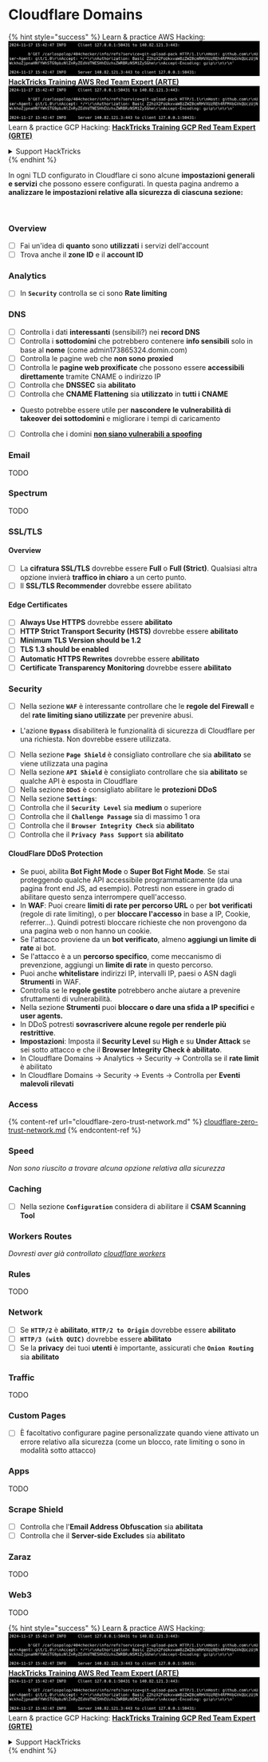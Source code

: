 # Cloudflare Domains

{% hint style="success" %}
Learn & practice AWS Hacking:<img src="../../.gitbook/assets/image (1).png" alt="" data-size="line">[**HackTricks Training AWS Red Team Expert (ARTE)**](https://training.hacktricks.xyz/courses/arte)<img src="../../.gitbook/assets/image (1).png" alt="" data-size="line">\
Learn & practice GCP Hacking: <img src="../../.gitbook/assets/image (2).png" alt="" data-size="line">[**HackTricks Training GCP Red Team Expert (GRTE)**<img src="../../.gitbook/assets/image (2).png" alt="" data-size="line">](https://training.hacktricks.xyz/courses/grte)

<details>

<summary>Support HackTricks</summary>

* Check the [**subscription plans**](https://github.com/sponsors/carlospolop)!
* **Join the** 💬 [**Discord group**](https://discord.gg/hRep4RUj7f) or the [**telegram group**](https://t.me/peass) or **follow** us on **Twitter** 🐦 [**@hacktricks\_live**](https://twitter.com/hacktricks\_live)**.**
* **Share hacking tricks by submitting PRs to the** [**HackTricks**](https://github.com/carlospolop/hacktricks) and [**HackTricks Cloud**](https://github.com/carlospolop/hacktricks-cloud) github repos.

</details>
{% endhint %}

In ogni TLD configurato in Cloudflare ci sono alcune **impostazioni generali e servizi** che possono essere configurati. In questa pagina andremo a **analizzare le impostazioni relative alla sicurezza di ciascuna sezione:**

<figure><img src="../../.gitbook/assets/image (101).png" alt=""><figcaption></figcaption></figure>

### Overview

* [ ] Fai un'idea di **quanto** sono **utilizzati** i servizi dell'account
* [ ] Trova anche il **zone ID** e il **account ID**

### Analytics

* [ ] In **`Security`** controlla se ci sono **Rate limiting**

### DNS

* [ ] Controlla i dati **interessanti** (sensibili?) nei **record DNS**
* [ ] Controlla i **sottodomini** che potrebbero contenere **info sensibili** solo in base al **nome** (come admin173865324.domin.com)
* [ ] Controlla le pagine web che **non sono** **proxied**
* [ ] Controlla le **pagine web proxificate** che possono essere **accessibili direttamente** tramite CNAME o indirizzo IP
* [ ] Controlla che **DNSSEC** sia **abilitato**
* [ ] Controlla che **CNAME Flattening** sia **utilizzato** in **tutti i CNAME**
* Questo potrebbe essere utile per **nascondere le vulnerabilità di takeover dei sottodomini** e migliorare i tempi di caricamento
* [ ] Controlla che i domini [**non siano vulnerabili a spoofing**](https://book.hacktricks.xyz/network-services-pentesting/pentesting-smtp#mail-spoofing)

### **Email**

TODO

### Spectrum

TODO

### SSL/TLS

#### **Overview**

* [ ] La **cifratura SSL/TLS** dovrebbe essere **Full** o **Full (Strict)**. Qualsiasi altra opzione invierà **traffico in chiaro** a un certo punto.
* [ ] Il **SSL/TLS Recommender** dovrebbe essere abilitato

#### Edge Certificates

* [ ] **Always Use HTTPS** dovrebbe essere **abilitato**
* [ ] **HTTP Strict Transport Security (HSTS)** dovrebbe essere **abilitato**
* [ ] **Minimum TLS Version should be 1.2**
* [ ] **TLS 1.3 should be enabled**
* [ ] **Automatic HTTPS Rewrites** dovrebbe essere **abilitato**
* [ ] **Certificate Transparency Monitoring** dovrebbe essere **abilitato**

### **Security**

* [ ] Nella sezione **`WAF`** è interessante controllare che le **regole del Firewall** e del **rate limiting siano utilizzate** per prevenire abusi.
* L'azione **`Bypass`** disabiliterà le funzionalità di sicurezza di Cloudflare per una richiesta. Non dovrebbe essere utilizzata.
* [ ] Nella sezione **`Page Shield`** è consigliato controllare che sia **abilitato** se viene utilizzata una pagina
* [ ] Nella sezione **`API Shield`** è consigliato controllare che sia **abilitato** se qualche API è esposta in Cloudflare
* [ ] Nella sezione **`DDoS`** è consigliato abilitare le **protezioni DDoS**
* [ ] Nella sezione **`Settings`**:
* [ ] Controlla che il **`Security Level`** sia **medium** o superiore
* [ ] Controlla che il **`Challenge Passage`** sia di massimo 1 ora
* [ ] Controlla che il **`Browser Integrity Check`** sia **abilitato**
* [ ] Controlla che il **`Privacy Pass Support`** sia **abilitato**

#### **CloudFlare DDoS Protection**

* Se puoi, abilita **Bot Fight Mode** o **Super Bot Fight Mode**. Se stai proteggendo qualche API accessibile programmaticamente (da una pagina front end JS, ad esempio). Potresti non essere in grado di abilitare questo senza interrompere quell'accesso.
* In **WAF**: Puoi creare **limiti di rate per percorso URL** o per **bot verificati** (regole di rate limiting), o per **bloccare l'accesso** in base a IP, Cookie, referrer...). Quindi potresti bloccare richieste che non provengono da una pagina web o non hanno un cookie.
* Se l'attacco proviene da un **bot verificato**, almeno **aggiungi un limite di rate** ai bot.
* Se l'attacco è a un **percorso specifico**, come meccanismo di prevenzione, aggiungi un **limite di rate** in questo percorso.
* Puoi anche **whitelistare** indirizzi IP, intervalli IP, paesi o ASN dagli **Strumenti** in WAF.
* Controlla se le **regole gestite** potrebbero anche aiutare a prevenire sfruttamenti di vulnerabilità.
* Nella sezione **Strumenti** puoi **bloccare o dare una sfida a IP specifici** e **user agents.**
* In DDoS potresti **sovrascrivere alcune regole per renderle più restrittive**.
* **Impostazioni**: Imposta il **Security Level** su **High** e su **Under Attack** se sei sotto attacco e che il **Browser Integrity Check è abilitato**.
* In Cloudflare Domains -> Analytics -> Security -> Controlla se il **rate limit** è abilitato
* In Cloudflare Domains -> Security -> Events -> Controlla per **Eventi malevoli rilevati**

### Access

{% content-ref url="cloudflare-zero-trust-network.md" %}
[cloudflare-zero-trust-network.md](cloudflare-zero-trust-network.md)
{% endcontent-ref %}

### Speed

_Non sono riuscito a trovare alcuna opzione relativa alla sicurezza_

### Caching

* [ ] Nella sezione **`Configuration`** considera di abilitare il **CSAM Scanning Tool**

### **Workers Routes**

_Dovresti aver già controllato_ [_cloudflare workers_](./#workers)

### Rules

TODO

### Network

* [ ] Se **`HTTP/2`** è **abilitato**, **`HTTP/2 to Origin`** dovrebbe essere **abilitato**
* [ ] **`HTTP/3 (with QUIC)`** dovrebbe essere **abilitato**
* [ ] Se la **privacy** dei tuoi **utenti** è importante, assicurati che **`Onion Routing`** sia **abilitato**

### **Traffic**

TODO

### Custom Pages

* [ ] È facoltativo configurare pagine personalizzate quando viene attivato un errore relativo alla sicurezza (come un blocco, rate limiting o sono in modalità sotto attacco)

### Apps

TODO

### Scrape Shield

* [ ] Controlla che l'**Email Address Obfuscation** sia **abilitata**
* [ ] Controlla che il **Server-side Excludes** sia **abilitato**

### **Zaraz**

TODO

### **Web3**

TODO

{% hint style="success" %}
Learn & practice AWS Hacking:<img src="../../.gitbook/assets/image (1).png" alt="" data-size="line">[**HackTricks Training AWS Red Team Expert (ARTE)**](https://training.hacktricks.xyz/courses/arte)<img src="../../.gitbook/assets/image (1).png" alt="" data-size="line">\
Learn & practice GCP Hacking: <img src="../../.gitbook/assets/image (2).png" alt="" data-size="line">[**HackTricks Training GCP Red Team Expert (GRTE)**<img src="../../.gitbook/assets/image (2).png" alt="" data-size="line">](https://training.hacktricks.xyz/courses/grte)

<details>

<summary>Support HackTricks</summary>

* Check the [**subscription plans**](https://github.com/sponsors/carlospolop)!
* **Join the** 💬 [**Discord group**](https://discord.gg/hRep4RUj7f) or the [**telegram group**](https://t.me/peass) or **follow** us on **Twitter** 🐦 [**@hacktricks\_live**](https://twitter.com/hacktricks\_live)**.**
* **Share hacking tricks by submitting PRs to the** [**HackTricks**](https://github.com/carlospolop/hacktricks) and [**HackTricks Cloud**](https://github.com/carlospolop/hacktricks-cloud) github repos.

</details>
{% endhint %}
